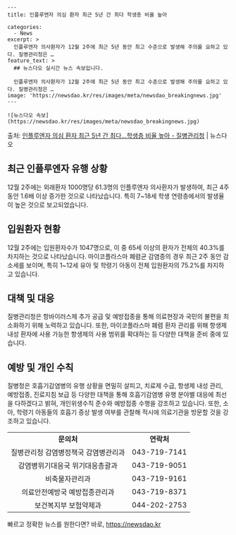     ---
    title: 인플루엔자 의심 환자 최근 5년 간 최다 학생층 비율 높아

    categories:
      - News
    excerpt: >
      인플루엔자 의사환자가 12월 2주에 최근 5년 동안 최고 수준으로 발생해 주의를 요하고 있다. 질병관리청은 …
    feature_text: >
      ## 뉴스다오 실시간 뉴스 속보입니다.
    
      인플루엔자 의사환자가 12월 2주에 최근 5년 동안 최고 수준으로 발생해 주의를 요하고 있다. 질병관리청은 …
    image: 'https://newsdao.kr/res/images/meta/newsdao_breakingnews.jpg'
    ---
    
    ![뉴스다오 속보](https://newsdao.kr/res/images/meta/newsdao_breakingnews.jpg)

<p>출처: <a href="https://newsdao.kr/2812" rel="dofollow">인플루엔자 의심 환자 최근 5년 간 최다…학생층 비율 높아 - 질병관리청</a> | 뉴스다오</p>

<h2 data-ke-size="size26">최근 인플루엔자 유행 상황</h2>
<p data-ke-size="size16">12월 2주에는 외래환자 1000명당 61.3명의 인플루엔자 의사환자가 발생하여, 최근 4주 동안 1.6배 이상 증가한 것으로 나타났습니다. 특히 7~18세 학생 연령층에서의 발생율이 높은 것으로 보고되었습니다.</p>

<h2 data-ke-size="size26">입원환자 현황</h2>
<p data-ke-size="size16">12월 2주에는 입원환자수가 1047명으로, 이 중 65세 이상의 환자가 전체의 40.3%를 차지하는 것으로 나타났습니다. 마이코플라스마 폐렴균 감염증의 경우 최근 2주 동안 감소세를 보이며, 특히 1~12세 유아 및 학령기 아동이 전체 입원환자의 75.2%를 차지하고 있습니다.</p>

<h2 data-ke-size="size26">대책 및 대응</h2>
<p data-ke-size="size16">질병관리청은 항바이러스제 추가 공급 및 예방접종을 통해 의료현장과 국민의 불편을 최소화하기 위해 노력하고 있습니다. 또한, 마이코플라스마 폐렴 환자 관리를 위해 항생제 내성 환자에 사용 가능한 항생제의 사용 범위를 확대하는 등 다양한 대책을 준비 중에 있습니다.</p>

<h2 data-ke-size="size26">예방 및 개인 수칙</h2>
<p data-ke-size="size16">질병청은 호흡기감염병의 유행 상황을 면밀히 살피고, 치료제 수급, 항생제 내성 관리, 예방접종, 진료지침 보급 등 다양한 대책을 통해 호흡기감염병 유행 분야별 대응에 최선을 다하겠다고 밝혀, 개인위생수칙 준수와 예방접종 수행을 강조하고 있습니다. 또한, 소아, 학령기 아동들의 호흡기 증상 발생 여부를 관찰해 적시에 의료기관을 방문할 것을 강조하고 있습니다.</p>
<table>
  <tr>
    <td style="text-align: center; height: 17px;"><b>문의처</b></td>
    <td style="text-align: center; height: 17px;"><b>연락처</b></td>
  </tr>
  <tr>
    <td style="text-align: center;">질병관리청 감염병정책국 감염병관리과</td>
    <td style="text-align: center;">043-719-7141</td>
  </tr>
  <tr>
    <td style="text-align: center;">감염병위기대응국 위기대응총괄과</td>
    <td style="text-align: center;">043-719-9051</td>
  </tr>
  <tr>
    <td style="text-align: center;">비축물자관리과</td>
    <td style="text-align: center;">043-719-9161</td>
  </tr>
  <tr>
    <td style="text-align: center;">의료안전예방국 예방접종관리과</td>
    <td style="text-align: center;">043-719-8371</td>
  </tr>
  <tr>
    <td style="text-align: center;">보건복지부 보험약제과</td>
    <td style="text-align: center;">044-202-2753</td>
  </tr>
</table>
<p data-ke-size="size16"></p> 

빠르고 정확한 뉴스를 원한다면? 바로, <a href="https://newsdao.kr" rel="dofollow">https://newsdao.kr</a>


    
